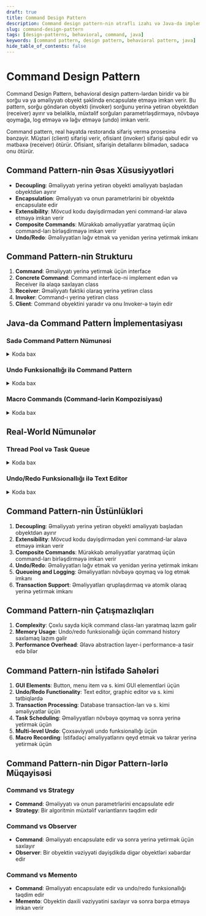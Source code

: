 ```yaml
---
draft: true
title: Command Design Pattern
description: Command design pattern-nin ətraflı izahı və Java-da implementasiyası
slug: command-design-pattern
tags: [design-patterns, behavioral, command, java]
keywords: [command pattern, design pattern, behavioral pattern, java]
hide_table_of_contents: false
---
```


# Command Design Pattern


Command Design Pattern, behavioral design pattern-lərdən biridir və bir sorğu və ya əməliyyatı obyekt şəklində encapsulate etməyə imkan verir. Bu pattern, sorğu göndərən obyekti (invoker) sorğunu yerinə yetirən obyektdən (receiver) ayırır və beləliklə, müxtəlif sorğuları parametrləşdirməyə, növbəyə qoymağa, log etməyə və ləğv etməyə (undo) imkan verir.

Command pattern, real həyatda restoranda sifariş vermə prosesinə bənzəyir. Müştəri (client) sifarişi verir, ofisiant (invoker) sifarişi qəbul edir və mətbəxə (receiver) ötürür. Ofisiant, sifarişin detallarını bilmədən, sadəcə onu ötürür.

## Command Pattern-nin Əsas Xüsusiyyətləri

- **Decoupling**: Əməliyyatı yerinə yetirən obyekti əməliyyatı başladan obyektdən ayırır
- **Encapsulation**: Əməliyyatı və onun parametrlərini bir obyektdə encapsulate edir
- **Extensibility**: Mövcud kodu dəyişdirmədən yeni command-lar əlavə etməyə imkan verir
- **Composite Commands**: Mürəkkəb əməliyyatlar yaratmaq üçün command-ları birləşdirməyə imkan verir
- **Undo/Redo**: Əməliyyatları ləğv etmək və yenidən yerinə yetirmək imkanı

## Command Pattern-nin Strukturu

1. **Command**: Əməliyyatı yerinə yetirmək üçün interface
2. **Concrete Command**: Command interface-ni implement edən və Receiver ilə əlaqə saxlayan class
3. **Receiver**: Əməliyyatı faktiki olaraq yerinə yetirən class
4. **Invoker**: Command-ı yerinə yetirən class
5. **Client**: Command obyektini yaradır və onu Invoker-ə təyin edir

## Java-da Command Pattern İmplementasiyası

### Sadə Command Pattern Nümunəsi


<details>
<summary>Koda bax</summary>

```java
// Command interface
interface Command {
    void execute();
}

// Receiver
class Light {
    private boolean isOn = false;
    
    public void turnOn() {
        isOn = true;
        System.out.println("Light is ON");
    }
    
    public void turnOff() {
        isOn = false;
        System.out.println("Light is OFF");
    }
    
    public boolean isOn() {
        return isOn;
    }
}

// Concrete Commands
class LightOnCommand implements Command {
    private Light light;
    
    public LightOnCommand(Light light) {
        this.light = light;
    }
    
    @Override
    public void execute() {
        light.turnOn();
    }
}

class LightOffCommand implements Command {
    private Light light;
    
    public LightOffCommand(Light light) {
        this.light = light;
    }
    
    @Override
    public void execute() {
        light.turnOff();
    }
}

// Invoker
class RemoteControl {
    private Command command;
    
    public void setCommand(Command command) {
        this.command = command;
    }
    
    public void pressButton() {
        command.execute();
    }
}

// Client code
public class CommandPatternDemo {
    public static void main(String[] args) {
        // Create receiver
        Light light = new Light();
        
        // Create commands
        Command lightOn = new LightOnCommand(light);
        Command lightOff = new LightOffCommand(light);
        
        // Create invoker
        RemoteControl remote = new RemoteControl();
        
        // Execute commands
        remote.setCommand(lightOn);
        remote.pressButton();
        
        remote.setCommand(lightOff);
        remote.pressButton();
    }
}
```
</details>

### Undo Funksionallığı ilə Command Pattern


<details>
<summary>Koda bax</summary>

```java
// Command interface with undo
interface Command {
    void execute();
    void undo();
}

// Receiver
class Fan {
    private static final int OFF = 0;
    private static final int LOW = 1;
    private static final int MEDIUM = 2;
    private static final int HIGH = 3;
    private int speed = OFF;
    
    public void setSpeed(int speed) {
        this.speed = speed;
        if (speed == OFF) {
            System.out.println("Fan is OFF");
        } else {
            System.out.println("Fan is set to " + 
                (speed == LOW ? "LOW" : (speed == MEDIUM ? "MEDIUM" : "HIGH")));
        }
    }
    
    public int getSpeed() {
        return speed;
    }
}

// Concrete Command
class FanSpeedCommand implements Command {
    private Fan fan;
    private int prevSpeed;
    private int newSpeed;
    
    public FanSpeedCommand(Fan fan, int speed) {
        this.fan = fan;
        this.newSpeed = speed;
    }
    
    @Override
    public void execute() {
        prevSpeed = fan.getSpeed();
        fan.setSpeed(newSpeed);
    }
    
    @Override
    public void undo() {
        fan.setSpeed(prevSpeed);
    }
}

// Invoker with history
class RemoteControlWithUndo {
    private Command command;
    private Command lastCommand;
    
    public void setCommand(Command command) {
        this.command = command;
    }
    
    public void pressButton() {
        command.execute();
        lastCommand = command;
    }
    
    public void pressUndoButton() {
        if (lastCommand != null) {
            lastCommand.undo();
        }
    }
}

// Client code
public class CommandWithUndoDemo {
    public static void main(String[] args) {
        // Create receiver
        Fan fan = new Fan();
        
        // Create commands
        Command fanLow = new FanSpeedCommand(fan, 1);
        Command fanMedium = new FanSpeedCommand(fan, 2);
        Command fanHigh = new FanSpeedCommand(fan, 3);
        Command fanOff = new FanSpeedCommand(fan, 0);
        
        // Create invoker
        RemoteControlWithUndo remote = new RemoteControlWithUndo();
        
        // Execute commands
        remote.setCommand(fanLow);
        remote.pressButton();
        
        remote.setCommand(fanMedium);
        remote.pressButton();
        
        remote.setCommand(fanHigh);
        remote.pressButton();
        
        // Undo commands
        System.out.println("\nUndo operations:");
        remote.pressUndoButton(); // Undo to medium
        remote.pressUndoButton(); // Undo to low
        
        // Set to off
        remote.setCommand(fanOff);
        remote.pressButton();
    }
}
```
</details>

### Macro Commands (Command-lərin Kompozisiyası)


<details>
<summary>Koda bax</summary>

```java
import java.util.ArrayList;
import java.util.List;

// Command interface
interface Command {
    void execute();
    void undo();
}

// Receivers
class Light {
    private String location;
    private boolean isOn = false;
    
    public Light(String location) {
        this.location = location;
    }
    
    public void turnOn() {
        isOn = true;
        System.out.println(location + " light is ON");
    }
    
    public void turnOff() {
        isOn = false;
        System.out.println(location + " light is OFF");
    }
}

class Stereo {
    private boolean isOn = false;
    private int volume = 0;
    
    public void on() {
        isOn = true;
        System.out.println("Stereo is ON");
    }
    
    public void off() {
        isOn = false;
        System.out.println("Stereo is OFF");
    }
    
    public void setCD() {
        System.out.println("Stereo is set for CD input");
    }
    
    public void setVolume(int volume) {
        this.volume = volume;
        System.out.println("Stereo volume set to " + volume);
    }
}

class TV {
    private boolean isOn = false;
    
    public void on() {
        isOn = true;
        System.out.println("TV is ON");
    }
    
    public void off() {
        isOn = false;
        System.out.println("TV is OFF");
    }
    
    public void setInputChannel() {
        System.out.println("TV channel set to DVD");
    }
}

// Concrete Commands
class LightOnCommand implements Command {
    private Light light;
    
    public LightOnCommand(Light light) {
        this.light = light;
    }
    
    @Override
    public void execute() {
        light.turnOn();
    }
    
    @Override
    public void undo() {
        light.turnOff();
    }
}

class LightOffCommand implements Command {
    private Light light;
    
    public LightOffCommand(Light light) {
        this.light = light;
    }
    
    @Override
    public void execute() {
        light.turnOff();
    }
    
    @Override
    public void undo() {
        light.turnOn();
    }
}

class StereoOnWithCDCommand implements Command {
    private Stereo stereo;
    
    public StereoOnWithCDCommand(Stereo stereo) {
        this.stereo = stereo;
    }
    
    @Override
    public void execute() {
        stereo.on();
        stereo.setCD();
        stereo.setVolume(11);
    }
    
    @Override
    public void undo() {
        stereo.off();
    }
}

class StereoOffCommand implements Command {
    private Stereo stereo;
    
    public StereoOffCommand(Stereo stereo) {
        this.stereo = stereo;
    }
    
    @Override
    public void execute() {
        stereo.off();
    }
    
    @Override
    public void undo() {
        stereo.on();
        stereo.setCD();
        stereo.setVolume(11);
    }
}

class TVOnCommand implements Command {
    private TV tv;
    
    public TVOnCommand(TV tv) {
        this.tv = tv;
    }
    
    @Override
    public void execute() {
        tv.on();
        tv.setInputChannel();
    }
    
    @Override
    public void undo() {
        tv.off();
    }
}

class TVOffCommand implements Command {
    private TV tv;
    
    public TVOffCommand(TV tv) {
        this.tv = tv;
    }
    
    @Override
    public void execute() {
        tv.off();
    }
    
    @Override
    public void undo() {
        tv.on();
        tv.setInputChannel();
    }
}

// Macro Command
class MacroCommand implements Command {
    private List<Command> commands;
    
    public MacroCommand(List<Command> commands) {
        this.commands = commands;
    }
    
    @Override
    public void execute() {
        for (Command command : commands) {
            command.execute();
        }
    }
    
    @Override
    public void undo() {
        // Execute undo in reverse order
        for (int i = commands.size() - 1; i >= 0; i--) {
            commands.get(i).undo();
        }
    }
}

// Invoker
class RemoteControl {
    private Command[] onCommands;
    private Command[] offCommands;
    private Command undoCommand;
    
    public RemoteControl(int slots) {
        onCommands = new Command[slots];
        offCommands = new Command[slots];
        
        Command noCommand = new NoCommand();
        for (int i = 0; i < slots; i++) {
            onCommands[i] = noCommand;
            offCommands[i] = noCommand;
        }
        undoCommand = noCommand;
    }
    
    public void setCommand(int slot, Command onCommand, Command offCommand) {
        onCommands[slot] = onCommand;
        offCommands[slot] = offCommand;
    }
    
    public void onButtonPressed(int slot) {
        onCommands[slot].execute();
        undoCommand = onCommands[slot];
    }
    
    public void offButtonPressed(int slot) {
        offCommands[slot].execute();
        undoCommand = offCommands[slot];
    }
    
    public void undoButtonPressed() {
        undoCommand.undo();
    }
    
    @Override
    public String toString() {
        StringBuilder sb = new StringBuilder();
        sb.append("\n------ Remote Control -------\n");
        for (int i = 0; i < onCommands.length; i++) {
            sb.append("[slot ").append(i).append("] ")
              .append(onCommands[i].getClass().getSimpleName()).append("    ")
              .append(offCommands[i].getClass().getSimpleName()).append("\n");
        }
        sb.append("[undo] ").append(undoCommand.getClass().getSimpleName()).append("\n");
        return sb.toString();
    }
    
    // Null Object pattern to avoid null checks
    private static class NoCommand implements Command {
        @Override
        public void execute() {}
        
        @Override
        public void undo() {}
    }
}

// Client code
public class MacroCommandDemo {
    public static void main(String[] args) {
        // Create receivers
        Light livingRoomLight = new Light("Living Room");
        Light kitchenLight = new Light("Kitchen");
        Stereo stereo = new Stereo();
        TV tv = new TV();
        
        // Create commands
        LightOnCommand livingRoomLightOn = new LightOnCommand(livingRoomLight);
        LightOffCommand livingRoomLightOff = new LightOffCommand(livingRoomLight);
        
        LightOnCommand kitchenLightOn = new LightOnCommand(kitchenLight);
        LightOffCommand kitchenLightOff = new LightOffCommand(kitchenLight);
        
        StereoOnWithCDCommand stereoOn = new StereoOnWithCDCommand(stereo);
        StereoOffCommand stereoOff = new StereoOffCommand(stereo);
        
        TVOnCommand tvOn = new TVOnCommand(tv);
        TVOffCommand tvOff = new TVOffCommand(tv);
        
        // Create macro commands
        List<Command> partyOnCommands = new ArrayList<>();
        partyOnCommands.add(livingRoomLightOn);
        partyOnCommands.add(kitchenLightOn);
        partyOnCommands.add(stereoOn);
        partyOnCommands.add(tvOn);
        
        List<Command> partyOffCommands = new ArrayList<>();
        partyOffCommands.add(livingRoomLightOff);
        partyOffCommands.add(kitchenLightOff);
        partyOffCommands.add(stereoOff);
        partyOffCommands.add(tvOff);
        
        MacroCommand partyOnMacro = new MacroCommand(partyOnCommands);
        MacroCommand partyOffMacro = new MacroCommand(partyOffCommands);
        
        // Create remote control
        RemoteControl remoteControl = new RemoteControl(7);
        
        // Set individual commands
        remoteControl.setCommand(0, livingRoomLightOn, livingRoomLightOff);
        remoteControl.setCommand(1, kitchenLightOn, kitchenLightOff);
        remoteControl.setCommand(2, stereoOn, stereoOff);
        remoteControl.setCommand(3, tvOn, tvOff);
        
        // Set macro commands
        remoteControl.setCommand(4, partyOnMacro, partyOffMacro);
        
        // Print remote control state
        System.out.println(remoteControl);
        
        // Test individual commands
        System.out.println("--- Pressing individual buttons ---");
        remoteControl.onButtonPressed(0);  // Turn on living room light
        remoteControl.onButtonPressed(1);  // Turn on kitchen light
        remoteControl.offButtonPressed(0); // Turn off living room light
        remoteControl.undoButtonPressed(); // Undo - turn on living room light
        
        // Test macro command
        System.out.println("\n--- Pressing party mode on ---");
        remoteControl.onButtonPressed(4);  // Turn on party mode
        
        System.out.println("\n--- Pressing party mode off ---");
        remoteControl.offButtonPressed(4); // Turn off party mode
        
        System.out.println("\n--- Pressing undo button ---");
        remoteControl.undoButtonPressed(); // Undo - turn on party mode
    }
}
```
</details>

## Real-World Nümunələr

### Thread Pool və Task Queue


<details>
<summary>Koda bax</summary>

```java
import java.util.concurrent.BlockingQueue;
import java.util.concurrent.LinkedBlockingQueue;
import java.util.concurrent.ThreadPoolExecutor;
import java.util.concurrent.TimeUnit;

// Command interface
interface Task extends Runnable {
    String getName();
    void execute();
}

// Concrete Command
class DataProcessingTask implements Task {
    private String name;
    private String data;
    
    public DataProcessingTask(String name, String data) {
        this.name = name;
        this.data = data;
    }
    
    @Override
    public String getName() {
        return name;
    }
    
    @Override
    public void execute() {
        System.out.println("Processing data: " + data);
        // Simulate processing time
        try {
            Thread.sleep(1000);
        } catch (InterruptedException e) {
            Thread.currentThread().interrupt();
        }
        System.out.println("Data processing completed for: " + name);
    }
    
    @Override
    public void run() {
        execute();
    }
}

// Invoker
class TaskExecutor {
    private BlockingQueue<Runnable> taskQueue;
    private ThreadPoolExecutor executor;
    
    public TaskExecutor(int corePoolSize, int maxPoolSize, long keepAliveTime) {
        taskQueue = new LinkedBlockingQueue<>();
        executor = new ThreadPoolExecutor(
            corePoolSize, maxPoolSize, keepAliveTime, TimeUnit.SECONDS, taskQueue);
    }
    
    public void submitTask(Task task) {
        System.out.println("Submitting task: " + task.getName());
        executor.execute(task);
    }
    
    public void shutdown() {
        executor.shutdown();
    }
    
    public boolean isTerminated() {
        return executor.isTerminated();
    }
    
    public int getQueueSize() {
        return taskQueue.size();
    }
    
    public int getActiveCount() {
        return executor.getActiveCount();
    }
}

// Client code
public class ThreadPoolCommandDemo {
    public static void main(String[] args) {
        // Create task executor
        TaskExecutor executor = new TaskExecutor(2, 4, 10);
        
        // Create and submit tasks
        for (int i = 1; i <= 10; i++) {
            Task task = new DataProcessingTask("Task-" + i, "Data-" + i);
            executor.submitTask(task);
        }
        
        // Monitor task execution
        try {
            while (!executor.isTerminated()) {
                System.out.println("Active threads: " + executor.getActiveCount() + 
                                  ", Queue size: " + executor.getQueueSize());
                Thread.sleep(500);
            }
        } catch (InterruptedException e) {
            Thread.currentThread().interrupt();
        }
        
        // Shutdown executor
        executor.shutdown();
    }
}
```
</details>

### Undo/Redo Funksionallığı ilə Text Editor


<details>
<summary>Koda bax</summary>

```java
import java.util.Stack;

// Command interface
interface TextEditorCommand {
    void execute();
    void undo();
}

// Receiver
class TextDocument {
    private StringBuilder content = new StringBuilder();
    
    public void insert(String text, int position) {
        content.insert(position, text);
    }
    
    public void delete(int position, int length) {
        content.delete(position, position + length);
    }
    
    public String getContent() {
        return content.toString();
    }
}

// Concrete Commands
class InsertTextCommand implements TextEditorCommand {
    private TextDocument document;
    private String text;
    private int position;
    
    public InsertTextCommand(TextDocument document, String text, int position) {
        this.document = document;
        this.text = text;
        this.position = position;
    }
    
    @Override
    public void execute() {
        document.insert(text, position);
    }
    
    @Override
    public void undo() {
        document.delete(position, text.length());
    }
}

class DeleteTextCommand implements TextEditorCommand {
    private TextDocument document;
    private String deletedText;
    private int position;
    
    public DeleteTextCommand(TextDocument document, int position, int length) {
        this.document = document;
        this.position = position;
        // Store the text to be deleted for undo operation
        this.deletedText = document.getContent().substring(position, position + length);
    }
    
    @Override
    public void execute() {
        document.delete(position, deletedText.length());
    }
    
    @Override
    public void undo() {
        document.insert(deletedText, position);
    }
}

// Invoker
class TextEditor {
    private TextDocument document = new TextDocument();
    private Stack<TextEditorCommand> undoStack = new Stack<>();
    private Stack<TextEditorCommand> redoStack = new Stack<>();
    
    public void executeCommand(TextEditorCommand command) {
        command.execute();
        undoStack.push(command);
        redoStack.clear(); // Clear redo stack when a new command is executed
    }
    
    public void undo() {
        if (!undoStack.isEmpty()) {
            TextEditorCommand command = undoStack.pop();
            command.undo();
            redoStack.push(command);
        } else {
            System.out.println("Nothing to undo");
        }
    }
    
    public void redo() {
        if (!redoStack.isEmpty()) {
            TextEditorCommand command = redoStack.pop();
            command.execute();
            undoStack.push(command);
        } else {
            System.out.println("Nothing to redo");
        }
    }
    
    public String getContent() {
        return document.getContent();
    }
    
    public void insertText(String text, int position) {
        executeCommand(new InsertTextCommand(document, text, position));
    }
    
    public void deleteText(int position, int length) {
        executeCommand(new DeleteTextCommand(document, position, length));
    }
}

// Client code
public class TextEditorDemo {
    public static void main(String[] args) {
        TextEditor editor = new TextEditor();
        
        // Insert text
        editor.insertText("Hello", 0);
        System.out.println("After inserting 'Hello': " + editor.getContent());
        
        // Insert more text
        editor.insertText(" World", 5);
        System.out.println("After inserting ' World': " + editor.getContent());
        
        // Delete text
        editor.deleteText(5, 6);
        System.out.println("After deleting ' World': " + editor.getContent());
        
        // Undo the delete
        editor.undo();
        System.out.println("After undo: " + editor.getContent());
        
        // Undo the second insert
        editor.undo();
        System.out.println("After undo: " + editor.getContent());
        
        // Redo
        editor.redo();
        System.out.println("After redo: " + editor.getContent());
        
        // Insert new text
        editor.insertText("!", 11);
        System.out.println("After inserting '!': " + editor.getContent());
        
        // Try to redo (should not work because we executed a new command)
        editor.redo();
        System.out.println("After trying to redo: " + editor.getContent());
    }
}
```
</details>

## Command Pattern-nin Üstünlükləri

1. **Decoupling**: Əməliyyatı yerinə yetirən obyekti əməliyyatı başladan obyektdən ayırır
2. **Extensibility**: Mövcud kodu dəyişdirmədən yeni command-lar əlavə etməyə imkan verir
3. **Composite Commands**: Mürəkkəb əməliyyatlar yaratmaq üçün command-ları birləşdirməyə imkan verir
4. **Undo/Redo**: Əməliyyatları ləğv etmək və yenidən yerinə yetirmək imkanı
5. **Queueing and Logging**: Əməliyyatları növbəyə qoymaq və log etmək imkanı
6. **Transaction Support**: Əməliyyatları qruplaşdırmaq və atomik olaraq yerinə yetirmək imkanı

## Command Pattern-nin Çatışmazlıqları

1. **Complexity**: Çoxlu sayda kiçik command class-ları yaratmaq lazım gəlir
2. **Memory Usage**: Undo/redo funksionallığı üçün command history saxlamaq lazım gəlir
3. **Performance Overhead**: Əlavə abstraction layer-i performance-a təsir edə bilər

## Command Pattern-nin İstifadə Sahələri

1. **GUI Elements**: Button, menu item və s. kimi GUI elementləri üçün
2. **Undo/Redo Functionality**: Text editor, graphic editor və s. kimi tətbiqlərdə
3. **Transaction Processing**: Database transaction-ları və s. kimi əməliyyatlar üçün
4. **Task Scheduling**: Əməliyyatları növbəyə qoymaq və sonra yerinə yetirmək üçün
5. **Multi-level Undo**: Çoxsəviyyəli undo funksionallığı üçün
6. **Macro Recording**: İstifadəçi əməliyyatlarını qeyd etmək və təkrar yerinə yetirmək üçün

## Command Pattern-nin Digər Pattern-lərlə Müqayisəsi

### Command vs Strategy

- **Command**: Əməliyyatı və onun parametrlərini encapsulate edir
- **Strategy**: Bir algoritmin müxtəlif variantlarını təqdim edir

### Command vs Observer

- **Command**: Əməliyyatı encapsulate edir və sonra yerinə yetirmək üçün saxlayır
- **Observer**: Bir obyektin vəziyyəti dəyişdikdə digər obyektləri xəbərdar edir

### Command vs Memento

- **Command**: Əməliyyatı encapsulate edir və undo/redo funksionallığı təqdim edir
- **Memento**: Obyektin daxili vəziyyətini saxlayır və sonra bərpa etməyə imkan verir

